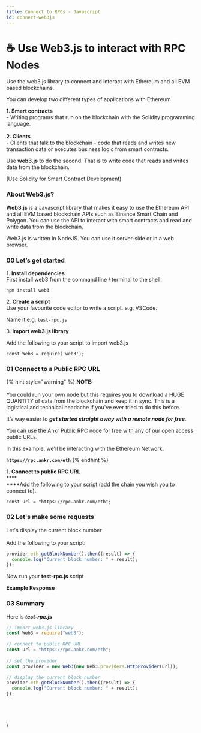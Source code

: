 ```yaml
---
title: Connect to RPCs - Javascript
id: connect-web3js 
---
```


# ☕ Use Web3.js to interact with RPC Nodes

Use the web3.js library to connect and interact with Ethereum and all EVM
based blockchains.

You can develop two different types of applications with Ethereum

**1. Smart contracts** \
\- Writing programs that run on the blockchain with the Solidity programming language. \
\
**2. Clients**\
\- Clients that talk to the blockchain - code that reads and writes new transaction data or executes business logic from smart contracts.&#x20;

Use **web3.js** to do the second. That is to write code that reads and writes data from the blockchain.

(Use Solidity for Smart Contract Development)

### About Web3.js?

**Web3.js** is a Javascript library that makes it easy to use the Ethereum API and all EVM based blockchain APIs such as Binance Smart Chain and Polygon. You can use the API to interact with smart contracts and read and write data from the blockchain.

Web3.js is written in NodeJS. You can use it server-side or in a web browser.

### 00 Let’s get started&#x20;

1\. **Install dependencies**\
First install web3 from the command line / terminal to the shell.&#x20;

`npm install web3`

2\. **Create a script**\
Use your favourite code editor to write a script. e.g. VSCode.&#x20;

Name it e.g. `test-rpc.js`

3\. **Import web3.js library**

Add the following to your script to import web3.js

`const Web3 = require('web3');`

### 01 Connect to a Public RPC URL

{% hint style="warning" %}
**NOTE:**\
\
You could run your own node but this requires you to download a HUGE QUANTITY of data from the blockchain and keep it in sync. This is a logistical and technical headache if you've ever tried to do this before.

It’s way easier to _**get started straight away with a remote node for free**_.&#x20;

You can use the Ankr Public RPC node for free with any of our open access public URLs.

In this example, we'll be interacting with the Ethereum Network.&#x20;

**`https://rpc.ankr.com/eth`**
{% endhint %}

1\. **Connect to public RPC URL**\
****\
****Add the following to your script (add the chain you wish you to connect to).&#x20;

`const url = "https://rpc.ankr.com/eth";`

### 02 Let's make some requests

Let's display the current block number\
\
Add the following to your script:

```javascript
provider.eth.getBlockNumber().then((result) => {
  console.log("Current block number: " + result);
});
```

Now run your **test-rpc.js** script&#x20;

**Example Response**

<!-- ![](@site/static/img/Screenshot 2021-12-14 at 14.44.55.png>) -->

### 03 Summary

Here is _**test-rpc.js**_&#x20;

```javascript
// import web3.js library
const Web3 = require("web3");
 
// connect to public RPC URL
const url = "https://rpc.ankr.com/eth";
 
// set the provider
const provider = new Web3(new Web3.providers.HttpProvider(url));

// display the current block number
provider.eth.getBlockNumber().then((result) => {
  console.log("Current block number: " + result);
});
```

\
\
\
\
